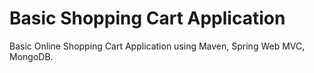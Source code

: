 # Basic Shopping Cart Application
Basic Online Shopping Cart Application using Maven, Spring Web MVC, MongoDB.
